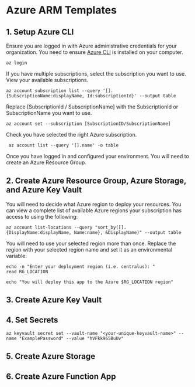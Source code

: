 # Azure ARM Templates

## 1. Setup Azure CLI

Ensure you are logged in with Azure administrative credentials for your organization. You need to ensure [Azure CLI](https://docs.microsoft.com/en-us/cli/azure/install-azure-cli) is installed on your computer.

```shell
az login
```
If you have multiple subscriptions, select the subscription you want to use. View your available subscriptions.

```shell
az account subscription list --query '[].{SubscriptionName:displayName, Id:subscriptionId}' --output table
```

Replace [SubscriptionId / SubscriptionName] with the SubscriptionId or SubscriptionName you want to use.

```shell
az account set --subscription [SubscriptionID/SubscriptionName]
```
Check you have selected the right Azure subscription.

```shell
 az account list --query '[].name' -o table
```
Once you have logged in and configured your environment. You will need to create an Azure Resource Group.

## 2. Create Azure Resource Group, Azure Storage, and Azure Key Vault

You will need to decide what Azure region to deploy your resources. You can view a complete list of available Azure regions your subscription has access to using the following:

```shell
az account list-locations --query "sort_by([].{DisplayName:displayName, Name:name}, &DisplayName)" --output table
```

You will need to use your selected region more than once. Replace the region with your selected region name and set it as an environmental variable:

```shell
echo -n "Enter your deployment region (i.e. centralus): "
read RG_LOCATION

echo "You will deploy this app to the Azure $RG_LOCATION region"
```




## 3. Create Azure Key Vault

## 4. Set Secrets

```shell
az keyvault secret set --vault-name "<your-unique-keyvault-name>" --name "ExamplePassword" --value "hVFkk965BuUv"
```

## 5. Create Azure Storage

## 6. Create Azure Function App

